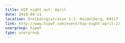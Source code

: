 ```yaml
---
title: HIP night out: April
date: 2018-04-11
location: Dreikönigsstrasse 1-3, Heidelberg, 69117
link: http://www.hipwf.com/event/hip-night-april-2/
usergroup: hipwf
type: usergroup
---
```

